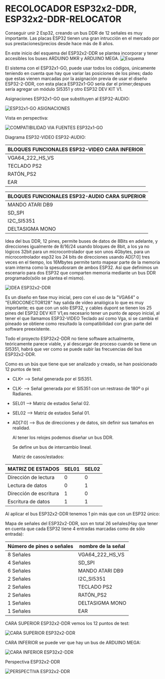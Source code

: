 # RECOLOCADOR ESP32x2-DDR, ESP32x2-DDR-RELOCATOR
   Conseguir unir 2 Esp32, creando un bus DDR de 12 señales es muy importante.
   Las placas ESP32 tienen una gran intrucción en el mercado por sus prestaciones/precios desde hace más de 8 años.

   En este inicio del esquema del ESP32x2-DDR se plantea incorporar y tener accesibles los buses ARDUINO MKR y ARDUINO MEGA.
![Esquema](https://github.com/AtlasFPGA/ESP32x2-DDR/blob/main/FOTOS/PRIMER-MULTI-ESQUEMA-DIFERETES-PINEADOS.jpg)

   El sistema con el ESP32x1-GO, puede usar todos los códigos, únicamente teniendo en cuenta que hay que variar las posiciones de los pines; dado que estas vienen marcadas por la asignación previa de usar el diseño ESP32-2-DDR, con esta placa ESP32x1-GO sería dar el primer;despues sería agregar un módulo SI5351 y otro ESP32 DEV KIT V1.
   
   Asignaciones ESP32x1-GO que substituyen al ESP32-AUDIO:
   
![ESP32x1-GO ASIGNACIONES](https://github.com/AtlasFPGA/ESP32x2-DDR/blob/main/FOTOS/ASIGNACIONES-ESP32x1-GO-photo_2023-04-11_12-57-55.jpg)

   Vista en perspectiva:
   
![COMPATIBILIDAD VIA FUENTES ESP32x1-GO](https://github.com/AtlasFPGA/ESP32x2-DDR/blob/main/FOTOS/PLACA-ESP32x1-GO-photo_2023-04-11_12-50-03.jpg)

   Diagrama ESP32-VIDEO ESP32-AUDIO:
  
| BLOQUES FUNCIONALES ESP32-VIDEO CARA INFERIOR|
| ------------- |
| VGA64_222_HS_VS  |
| TECLADO PS2  |
| RATÓN_PS2 |
| EAR  |


| BLOQUES FUNCIONALES ESP32-AUDIO CARA SUPERIOR|
| ------------- |
| MANDO ATARI DB9 |
| SD_SPI  |
| I2C_SI5351  |
| DELTASIGMA MONO  |


   Idea del bus DDR, 12 pines, permite buses de datos de 8Bits en adelante, y direcciones igualmente de 8/16/24 usando bloques de 8bit, a los ya no lógicos 32bit para un microcontrolador que son unos 4Gbytes, para un microcontrolador esp32 los 24 bits de direcciones usando AD[7:0] tres veces en el tiempo, los 16Mbytes permite tanto mapear parte de la memoria sram interna como la spesudosram de ambos ESP32. Así que definimos un escenario para dos ESP32 que comparten memoria mediante un bus DDR programado(sólo se plantea el mismo).

![IDEA ESP32x2-DDR](https://github.com/AtlasFPGA/ESP32x2-DDR/blob/main/FOTOS/MAPEO-LINEAL-ESP32x2-SI5351-photo_2023-04-09_17-04-53-ANTI.png)

   Es un diseño en fase muy inicial, pero con el uso de la "VGA64" o "EUROCONECTOR128" hay salida de vídeo analógica lo que es muy importante; es que con un sólo ESP32, y cables dupont se tienen los 25 pines del ESP32 DEV KIT V1,es necesario tener un punto de apoyo inicial, al tener el que llamamos ESP32-VIDEO Teclado así como Vga, si se cambia el pineado se obtiene como resultado la compatibilidad con gran parte del software preexistente.

   Todo el proyecto ESP32x2-DDR no tiene software actualmente, teóricamente parece viable, y al descargar de proceso cuando se tiene un SI5351, habrá que ver como se puede subir las frecuencias del bus ESP32x2-DDR.

   Como es un bús que tiene que ser analizado y creado, se han posicionado 12 puntos de test:

- CLK+    --> Señal generada por el SI5351.
- CLK-    --> Señal generada por el SI5351 con un restraso de 180º o pi Radianes.
- SEL01   --> Matriz de estados Señal 02.
- SEL02   --> Matriz de estados Señal 01.
- AD[7:0] --> Bus de direcciones y de datos, sin definir sus tamaños en realidad.

   Al tener los relojes podemos diseñar un bus DDR.

   Se define un bus de intercambio lineal.

   Matriz de casos/estados:

| MATRIZ DE ESTADOS | SEL01 | SEL02 |
| ------------- | ------------- | ------------- |
| Dirección de lectura  | 0  | 0 |
| Lectura de datos  | 0  | 1 |
| Dirección de escritura  | 1  | 0 |
| Escritura de datos  | 1  | 1 |

   Al aplicar el bus ESP32x2-DDR tenemos 1 pin más que con un ESP32 único:

   Mapa de señales del ESP32x2-DDR, son en total 26 señales(Hay que tener en cuenta que cada ESP32 tiene 4 entradas marcadas como de sólo entrada):
   

| Número de pines o señales  | nombre de la señal|
| ------------- | ------------- |
| 8 Señales   | VGA64_222_HS_VS  |
| 4 Señales   | SD_SPI  |
| 6 Señales   | MANDO ATARI DB9 |
| 2 Señales   | I2C_SI5351  |
| 2 Señales   | TECLADO PS2  |
| 2 Señales   | RATÓN_PS2 |
| 1 Señales   | DELTASIGMA MONO  |
| 1 Señales   | EAR  |


   CARA SUPERIOR ESP32x2-DDR vemos los 12 puntos de test:

![CARA SUPERIOR ESP32x2-DDR](https://github.com/AtlasFPGA/ESP32x2-DDR/blob/main/FOTOS/CARA-SUPERIOR-ESP32x2-DDR.jpg)

   CARA INFERIOR se puede ver que hay un bus de ARDUINO MEGA:

![CARA INFERIOR ESP32x2-DDR](https://github.com/AtlasFPGA/ESP32x2-DDR/blob/main/FOTOS/CARA-INFERIOR-ESP32x2-DDR.jpg)

   Perspectiva ESP32x2-DDR

![PERSPECTIVA ESP32x2-DDR](https://github.com/AtlasFPGA/ESP32x2-DDR/blob/main/FOTOS/VISION-PERSPECTIVA-ESP32x2-DDR.jpg)
